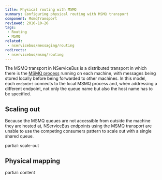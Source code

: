 ```yaml
---
title: Physical routing with MSMQ
summary: Configuring physical routing with MSMQ transport
component: MsmqTransport
reviewed: 2016-10-26
tags:
 - Routing
 - MSMQ
related:
 - nservicebus/messaging/routing
redirects:
 - nservicebus/msmq/routing
---
```


The MSMQ transport in NServiceBus is a distributed transport in which there is the [MSMQ process](https://msdn.microsoft.com/en-us/library/ms711472(v=vs.85).aspx) running on each machine, with messages being stored locally before being forwarded to other machines. In this model, each `endpoint` connects to the local MSMQ process and, when addressing a different endpoint, not only the queue name but also the host name has to be specified.


## Scaling out

Because the MSMQ queues are not accessible from outside the machine they are hosted at, NServiceBus endpoints using the MSMQ transport are unable to use the competing consumers pattern to scale out with a single shared queue. 

partial: scale-out


## Physical mapping

partial: content

